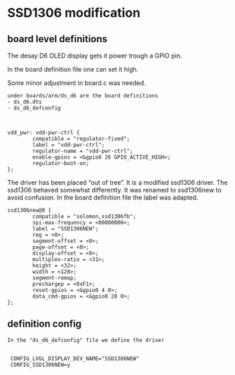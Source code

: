 # SSD1306 modification

## board level definitions

The desay D6 OLED display gets it power trough a GPIO pin.

In the board definition file one can set it high.

Some minor adjustment in board.c was needed.

```
under boards/arm/ds_d6 are the board definitions
- ds_d6.dts
- ds_d6_defconfig



vdd_pwr: vdd-pwr-ctrl {
        compatible = "regulator-fixed";
        label = "vdd-pwr-ctrl";
        regulator-name = "vdd-pwr-ctrl";
        enable-gpios = <&gpio0 26 GPIO_ACTIVE_HIGH>;
        regulator-boot-on;
};
```

The driver has been placed “out of tree”.
It is a modified ssd1306 driver.
The ssd1306 behaved somewhat differently.
It was renamed to ssd1306new to avoid confusion.
In the board definition file the label was adapted.

```
ssd1306new@0 {
        compatible = "solomon,ssd1306fb";
        spi-max-frequency = <80000000>;
        label = "SSD1306NEW";
        reg = <0>;
        segment-offset = <0>;
        page-offset = <0>;
        display-offset = <0>;
        multiplex-ratio = <31>;
        height = <32>;
        width = <128>;
        segment-remap;
        prechargep = <0xF1>;
        reset-gpios = <&gpio0 4 0>;
        data_cmd-gpios = <&gpio0 28 0>;
};
```

## definition config

```
In the "ds_d6_defconfig" file we define the driver


 CONFIG_LVGL_DISPLAY_DEV_NAME="SSD1306NEW"
 CONFIG_SSD1306NEW=y
```
